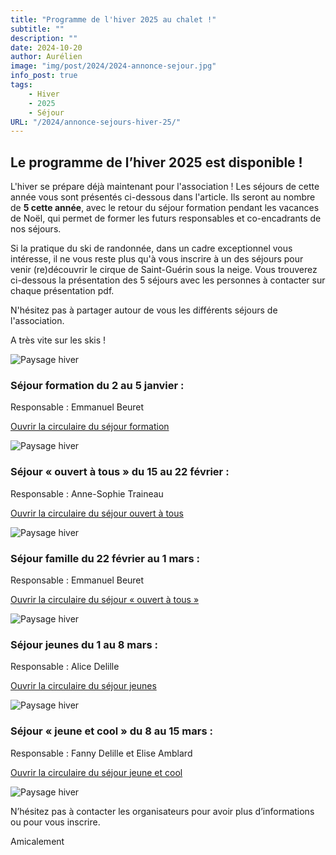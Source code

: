 ```yaml
---
title: "Programme de l'hiver 2025 au chalet !"
subtitle: ""
description: ""
date: 2024-10-20
author: Aurélien
image: "img/post/2024/2024-annonce-sejour.jpg"
info_post: true
tags:
    - Hiver
    - 2025
    - Séjour
URL: "/2024/annonce-sejours-hiver-25/"
---
```


## Le programme de l’hiver 2025 est disponible !

L'hiver se prépare déjà maintenant pour l'association ! Les séjours de cette année vous sont présentés ci-dessous dans l'article. Ils seront au nombre de **5 cette année**, avec le retour du séjour formation pendant les vacances de Noël, qui permet de former les futurs responsables et co-encadrants de nos séjours.

Si la pratique du ski de randonnée, dans un cadre exceptionnel vous intéresse, il ne vous reste plus qu'à vous inscrire à un des séjours pour venir (re)découvrir le cirque de Saint-Guérin sous la neige. Vous trouverez ci-dessous la présentation des 5 séjours avec les personnes à contacter sur chaque présentation pdf.

N'hésitez pas à partager autour de vous les différents séjours de l'association.

A très vite sur les skis !


![Paysage hiver](/img/post/2024/2024-annonce-sejour_1.jpg)


### Séjour formation du 2 au 5 janvier :
Responsable : Emmanuel Beuret

<a href="/downloads/2024/Circulaire sejour formation 2024.pdf" target="_blank">Ouvrir la circulaire du séjour formation</a>

![Paysage hiver](/img/post/2024/2024-annonce-sejour_2.jpg)

### Séjour « ouvert à tous » du 15 au 22 février :
Responsable : Anne-Sophie Traineau


<a href="/downloads/2024/Sejour_ouvert_a_tous_15_22_fevrier_2025.pdf" target="_blank">Ouvrir la circulaire du séjour ouvert à tous</a>

![Paysage hiver](/img/post/2024/2024-sejour-ouvert-tous.png)

### Séjour famille du 22 février au 1 mars :
Responsable : Emmanuel Beuret

<a href="/downloads/2024/Sejour famille hiver 25.pdf" target="_blank">Ouvrir la circulaire du séjour « ouvert à tous »</a>

![Paysage hiver](/img/post/2024/2024-annonce-sejour_3.jpg)

### Séjour jeunes du 1 au 8 mars :
Responsable : Alice Delille

<a href="/downloads/2024/Plaquette sejour cool kids 2025.pdf" target="_blank">Ouvrir la circulaire du séjour jeunes</a>

![Paysage hiver](/img/post/2024/2024-annonce-sejour_4.jpg)

### Séjour « jeune et cool » du 8 au 15 mars :
Responsable : Fanny Delille et Elise Amblard

<a href="/downloads/2024/Circulaire ski de rando 2025.pdf" target="_blank">Ouvrir la circulaire du séjour jeune et cool</a>

![Paysage hiver](/img/post/2024/2024-annonce-sejour_5.png)


N’hésitez pas à contacter les organisateurs pour avoir plus d’informations ou pour vous inscrire.

Amicalement
